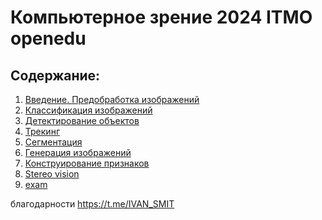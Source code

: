# Компьютерное зрение 2024 ITMO openedu 
## Содержание:
1.    [Введение. Предобработка изображений]()  
2.    [Классификация изображений](https://github.com/IVAN-SMIT/Computer-vision-ITMO/blob/main/2/task2.ipynb)  
3.    [Детектирование объектов](https://github.com/IVAN-SMIT/Computer-vision-ITMO/blob/main/3/task3.ipynb) 
4.    [Трекинг]()    
5.    [Сегментация](https://github.com/IVAN-SMIT/Computer-vision-ITMO/blob/main/5/Computer_vision_task5.ipynb) 
6.   [Генерация изображений](https://github.com/IVAN-SMIT/Computer-vision-ITMO/blob/main/6/task6.ipynb)
7.   [Конструирование признаков](https://github.com/IVAN-SMIT/Computer-vision-ITMO/blob/main/7/task7.ipynb)
8.   [Stereo vision](https://github.com/IVAN-SMIT/Computer-vision-ITMO/blob/main/8/task8.ipynb)
9.   [exam](https://github.com/IVAN-SMIT/Computer-vision-ITMO/blob/main/exam/exam.ipynb)

благодарности https://t.me/IVAN_SMIT
